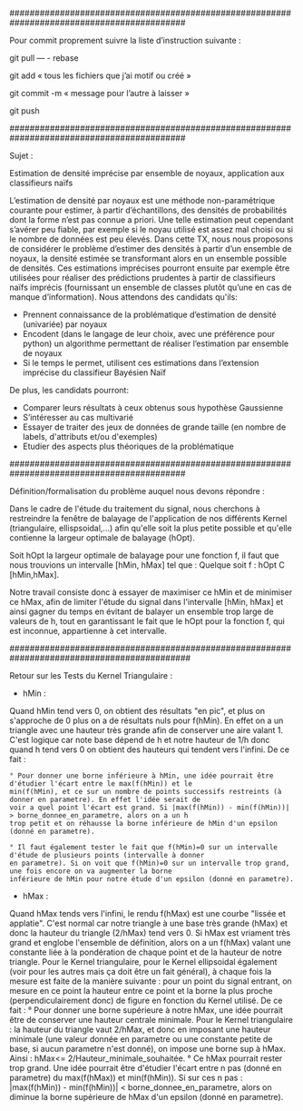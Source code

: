 ###########################################################################################

Pour commit proprement suivre la liste d’instruction suivante :


git pull — - rebase

git add « tous les fichiers que j’ai motif ou créé »

git commit -m « message pour l’autre à laisser »

git push

###########################################################################################

Sujet :

Estimation de densité imprécise par ensemble de noyaux, application aux classifieurs naïfs

L’estimation de densité par noyaux est une méthode non-paramétrique courante pour estimer, à partir d’échantillons, des densités de probabilités dont la forme n’est pas connue a priori. Une telle estimation peut cependant s’avérer peu fiable, par exemple si le noyau utilisé est assez mal choisi ou si le nombre de données est peu élevés. Dans cette TX, nous nous proposons de considérer le problème d’estimer des densités à partir d’un ensemble de noyaux, la densité estimée se transformant alors en un ensemble possible de densités. Ces estimations imprécises pourront ensuite par exemple être utilisées pour réaliser des prédictions prudentes à partir de classifieurs naïfs imprécis (fournissant un ensemble de classes plutôt qu’une en cas de manque d’information). Nous attendons des candidats qu'ils:

* Prennent connaissance de la problématique d’estimation de densité (univariée) par noyaux
* Encodent (dans le langage de leur choix, avec une préférence pour python) un algorithme permettant de réaliser l’estimation par ensemble de noyaux
* Si le temps le permet, utilisent ces estimations dans l’extension imprécise du classifieur Bayésien Naïf

De plus, les candidats pourront:

* Comparer leurs résultats à ceux obtenus sous hypothèse Gaussienne
* S’intéresser au cas multivarié
* Essayer de traiter des jeux de données de grande taille (en nombre de labels, d'attributs et/ou d'exemples)
* Etudier des aspects plus théoriques de la problématique

###########################################################################################

Définition/formalisation du problème auquel nous devons répondre :

Dans le cadre de l'étude du traitement du signal, nous cherchons à restreindre la fenêtre de balayage de
l'application de nos différents Kernel (triangulaire, ellispsoidal,...) afin qu'elle soit la plus petite possible
et qu'elle contienne la largeur optimale de balayage (hOpt).

Soit hOpt la largeur optimale de balayage pour une fonction f,
il faut que nous trouvions un intervalle [hMin, hMax] tel que :
    Quelque soit f : hOpt C [hMin,hMax].

Notre travail consiste donc à essayer de maximiser ce hMin et de minimiser ce hMax, afin de limiter l'étude du signal dans
l'intervalle [hMin, hMax] et ainsi gagner du temps en évitant de balayer un ensemble trop large de valeurs de h, tout en
garantissant le fait que le hOpt pour la fonction f, qui est inconnue, appartienne à cet intervalle.


############################################################################################

Retour sur les Tests du Kernel Triangulaire :

- hMin :

Quand hMin tend vers 0, on obtient des résultats "en pic", et plus on s'approche de 0 plus on a de résultats nuls pour
f(hMin).
En effet on a un triangle avec une hauteur très grande afin de conserver une aire valant 1. C'est logique car note base
dépend de h et notre hauteur de 1/h donc quand h tend vers 0 on obtient des hauteurs qui tendent vers l'infini.
De ce fait :

    ° Pour donner une borne inférieure à hMin, une idée pourrait être d'étudier l'écart entre le max(f(hMin)) et le
    min(f(hMin), et ce sur un nombre de points successifs restreints (à donner en parametre). En effet l'idée serait de
    voir a quel point l'écart est grand. Si |max(f(hMin)) - min(f(hMin))| > borne_donnee_en_parametre, alors on a un h
    trop petit et on réhausse la borne inférieure de hMin d'un epsilon (donné en parametre).

    ° Il faut également tester le fait que f(hMin)=0 sur un intervalle d'étude de plusieurs points (intervalle à donner
    en parametre). Si on voit que f(hMin)=0 sur un intervalle trop grand, une fois encore on va augmenter la borne
    inférieure de hMin pour notre étude d'un epsilon (donné en parametre).

- hMax :

Quand hMax tends vers l'infini, le rendu f(hMax) est une courbe "lissée et applatie". C'est normal car notre triangle à une
base très grande (hMax) et donc la hauteur du triangle (2/hMax) tend vers 0. Si hMax est vriament très grand et englobe
l'ensemble de définition, alors on a un f(hMax) valant une constante liée à la pondération de chaque point et de la
hauteur de notre triangle.
Pour le Kernel triangulaire, pour le Kernel ellipsoidal également (voir pour les autres mais ça doit être un fait général),
à chaque fois la mesure est faite de la manière suivante : pour un point du signal entrant, on mesure en ce point la
hauteur entre ce point et la borne la plus proche (perpendiculairement donc) de figure en fonction du Kernel utilisé.
De ce fait :
    ° Pour donner une borne supérieure à notre hMax, une idée pourrait être de conserver une hauteur centrale minimale.
    Pour le Kernel triangulaire : la hauteur du triangle vaut 2/hMax, et donc en imposant une hauteur minimale (une valeur
    donnée en parametre ou une constante petite de base, si aucun parametre n'est donné), on impose une borne sup à hMax.
    Ainsi : hMax<= 2/Hauteur_minimale_souhaitée.
    ° Ce hMax pourrait rester trop grand. Une idée pourrait être d'étudier l'écart entre n pas (donné en parametre) du
    max(f(hMax)) et min(f(hMin)). Si sur ces n pas : |max(f(hMin)) - min(f(hMin))| < borne_donnee_en_parametre,
    alors on diminue la borne supérieure de hMax d'un epsilon (donné en parametre).